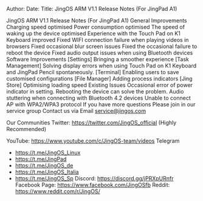 Author:
Date:
Title: JingOS ARM V1.1 Release Notes (For JingPad A1)


JingOS ARM V1.1 Release Notes (For JingPad A1)
General Improvements
Charging speed optimised
Power consumption optimised
The speed of waking up the device optimised
Experience with the Touch Pad on K1 Keyboard improved
Fixed WIFI connection failure when playing videos in browsers 
Fixed occasional blur screen issues
Fixed the occasional failure to reboot the device
Fixed audio output issues when using Bluetooth devices
Software Improvements
[Settings] Bringing a smoother experience
[Task Management] Solving display errors when using Touch Pad on K1 Keyboard and JingPad Pencil spontaneously.
[Terminal] Enabling users to save customised configurations
[File Manager] Adding process indicators
[Jing Store] Optimising loading speed
Existing Issues
Occasional error of power indicator in setting. Rebooting the device can solve the problem.
Audio stuttering when connecting with Bluetooth 4.2 devices
Unable to connect AP with WPA2/WPA3 protocol
If you have more questions
Please join in our service group
Contact us via Email
service@jingos.com

Our Communities
Twitter: https://twitter.com/JingOS_official (Highly Recommended)

YouTube: https://www.youtube.com/c/JingOS-team/videos
Telegram
-  https://t.me/JingOS_Linux
-  https://t.me/JingPad
-  https://t.me/JingOS_de
-  https://t.me/JingOS_Italia
-  https://t.me/JingOS_Sp
Discord: https://discord.gg/jPRXpURnfr
Facebook Page: https://www.facebook.com/JingOSfb
Reddit: https://www.reddit.com/r/JingOS/